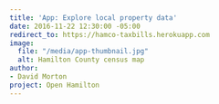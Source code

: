 ```yaml
---
title: 'App: Explore local property data'
date: 2016-11-22 12:30:00 -05:00
redirect_to: https://hamco-taxbills.herokuapp.com
image:
  file: "/media/app-thumbnail.jpg"
  alt: Hamilton County census map
author:
- David Morton
project: Open Hamilton
---
```


